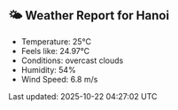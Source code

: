 <!-- WEATHER-START -->
## 🌤 Weather Report for Hanoi

- Temperature: 25°C
- Feels like: 24.97°C
- Conditions: overcast clouds
- Humidity: 54%
- Wind Speed: 6.8 m/s

Last updated: 2025-10-22 04:27:02 UTC
<!-- WEATHER-END -->
